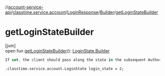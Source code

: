 //[account-service-api](../../../../index.md)/[classtime.service.account](../../index.md)/[LoginResponse](../index.md)/[Builder](index.md)/[getLoginStateBuilder](get-login-state-builder.md)

# getLoginStateBuilder

[jvm]\
open fun [getLoginStateBuilder](get-login-state-builder.md)(): [LoginState.Builder](../../-login-state/-builder/index.md)

```kotlin
If set, the client should pass along the state in the subsequent AuthorizationRequest.

```
`.classtime.service.account.LoginState login_state = 2;`
